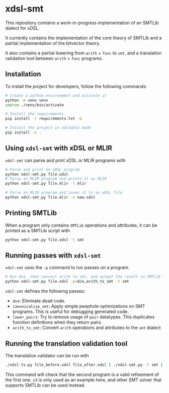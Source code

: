 # xdsl-smt

This repository contains a work-in-progress implementation of an SMTLib dialect for xDSL.

It currently contains the implementation of the core theory of SMTLib and a partial implementation
of the bitvector theory.

It also contains a partial lowering from `arith` + `func` to `smt`, and a translation
validation tool between `arith` + `func` programs. 

## Installation

To install the project for developers, follow the following commands:

```bash
# Create a python environment and activate it
python -m venv venv
source ./venv/bin/activate

# Install the requirements
pip install -r requirements.txt -U

# Install the project in editable mode
pip install -e .
```

## Using `xdsl-smt` with xDSL or MLIR

`xdsl-smt` can parse and print xDSL or MLIR programs with 
```bash
# Parse and print an xDSL program
python xdsl-smt.py file.xdsl
# Parse an MLIR program and prints it as MLIR
python xdsl-smt.py file.mlir -t mlir

# Parse an MLIR propram and saves it to an xDSL file
python xdsl-smt.py file.mlir -o new.xdsl
```

## Printing SMTLib

When a program only contains `SMTLib` operations and attributes, it can be 
printed as a SMTLib script with

```bash
python xdsl-smt.py file.xdsl -t smt
```

## Running passes with `xdsl-smt`

`xdsl-smt` uses the `-p` command to run passes on a program.
```bash
# Run dce, then convert arith to smt, and output the result in SMTLib form
python xdsl-smt.py file.xdsl -p=dce,arith_to_smt -t smt
```

`xdsl-smt` defines the following passes:
* `dce`: Eliminate dead code.
* `canonicalize_smt`: Apply simple peephole optimizations on SMT programs. This is useful for debugging generated code.
* `lower_pairs`: Try to remove usage of `pair` datatypes. This duplicates function definitions when they return pairs.
* `arith_to_smt`: Convert `arith` operations and attributes to the `smt` dialect

## Running the translation validation tool

The translation validator can be run with
```bash
./xdsl-tv.py file_before.xdsl file_after.xdsl | ./xdsl-smt.py -t smt | z3
```

This command will check that the second program is a valid refinement of the first one.
`z3` is only used as an example here, and other SMT solver that supports SMTLib can
be used instead.
